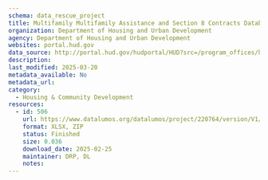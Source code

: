 ```yaml
---
schema: data_rescue_project 
title: Multifamily Multifamily Assistance and Section 8 Contracts Database
organization: Department of Housing and Urban Development
agency: Department of Housing and Urban Development
websites: portal.hud.gov
data_source: http://portal.hud.gov/hudportal/HUD?src=/program_offices/housing/mfh/exp/mfhdiscl
description: 
last_modified: 2025-03-20
metadata_available: No
metadata_url: 
category:
  - Housing & Community Development 
resources:
  - id: 506
    url: https://www.datalumos.org/datalumos/project/220764/version/V1/view
    format: XLSX, ZIP
    status: Finished
    size: 0.036
    download_date: 2025-02-25
    maintainer: DRP, DL
    notes: 
---
```

